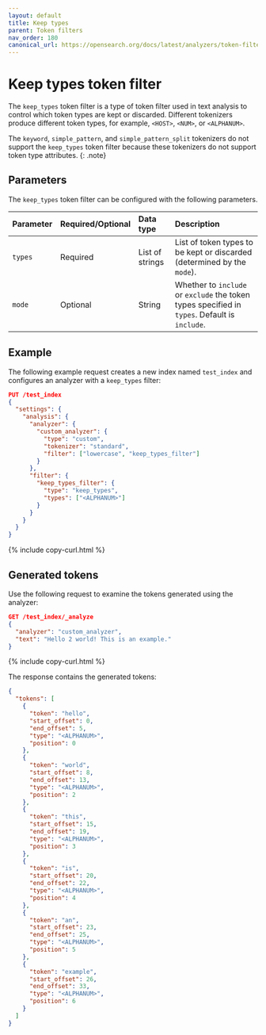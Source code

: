 ```yaml
---
layout: default
title: Keep types
parent: Token filters
nav_order: 180
canonical_url: https://opensearch.org/docs/latest/analyzers/token-filters/keep-types/
---
```


# Keep types token filter

The `keep_types` token filter is a type of token filter used in text analysis to control which token types are kept or discarded. Different tokenizers produce different token types, for example, `<HOST>`, `<NUM>`, or `<ALPHANUM>`.

The `keyword`, `simple_pattern`, and `simple_pattern_split` tokenizers do not support the `keep_types` token filter because these tokenizers do not support token type attributes.
{: .note}

## Parameters

The `keep_types` token filter can be configured with the following parameters.

Parameter | Required/Optional | Data type | Description
:--- | :--- | :--- | :--- 
`types` | Required | List of strings | List of token types to be kept or discarded (determined by the `mode`).
`mode`| Optional | String | Whether to `include` or `exclude` the token types specified in `types`. Default is `include`.
 

## Example

The following example request creates a new index named `test_index` and configures an analyzer with a `keep_types` filter:

```json
PUT /test_index
{
  "settings": {
    "analysis": {
      "analyzer": {
        "custom_analyzer": {
          "type": "custom",
          "tokenizer": "standard",
          "filter": ["lowercase", "keep_types_filter"]
        }
      },
      "filter": {
        "keep_types_filter": {
          "type": "keep_types",
          "types": ["<ALPHANUM>"]
        }
      }
    }
  }
}
```
{% include copy-curl.html %}

## Generated tokens

Use the following request to examine the tokens generated using the analyzer:

```json
GET /test_index/_analyze
{
  "analyzer": "custom_analyzer",
  "text": "Hello 2 world! This is an example."
}
```
{% include copy-curl.html %}

The response contains the generated tokens:

```json
{
  "tokens": [
    {
      "token": "hello",
      "start_offset": 0,
      "end_offset": 5,
      "type": "<ALPHANUM>",
      "position": 0
    },
    {
      "token": "world",
      "start_offset": 8,
      "end_offset": 13,
      "type": "<ALPHANUM>",
      "position": 2
    },
    {
      "token": "this",
      "start_offset": 15,
      "end_offset": 19,
      "type": "<ALPHANUM>",
      "position": 3
    },
    {
      "token": "is",
      "start_offset": 20,
      "end_offset": 22,
      "type": "<ALPHANUM>",
      "position": 4
    },
    {
      "token": "an",
      "start_offset": 23,
      "end_offset": 25,
      "type": "<ALPHANUM>",
      "position": 5
    },
    {
      "token": "example",
      "start_offset": 26,
      "end_offset": 33,
      "type": "<ALPHANUM>",
      "position": 6
    }
  ]
}
```
